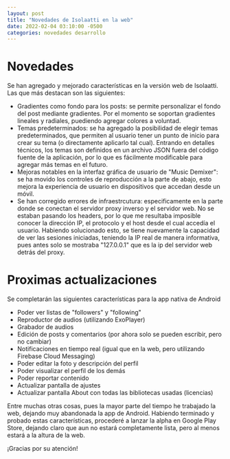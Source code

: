 ```yaml
---
layout: post
title: "Novedades de Isolaatti en la web"
date: 2022-02-04 03:10:00 -0500
categories: novedades desarrollo
---
```


# Novedades
Se han agregado y mejorado características en la versión web de Isolaatti.
Las que más destacan son las siguientes:

* Gradientes como fondo para los posts: se permite personalizar el fondo del post mediante gradientes. Por el momento se soportan gradientes lineales y radiales, puediendo agregar colores a voluntad.
* Temas predeterminados: se ha agregado la posibilidad de elegir temas predeterminados, que
permiten al usuario tener un punto de inicio para crear su tema (o directamente aplicarlo tal cual). Entrando en detalles técnicos, los temas son definidos en un archivo JSON fuera del código fuente de la aplicación,
por lo que es fácilmente modificable para agregar más temas en el futuro.
* Mejoras notables en la interfaz gráfica de usuario de "Music Demixer": se ha movido los controles de reproducción a la parte de abajo, esto mejora la experiencia de usuario en dispositivos que accedan desde
un móvil.
* Se han corregido errores de infraestrcutura: especificamente en la parte donde se conectan el servidor proxy inverso y el servidor web. No se estaban pasando los headers, por lo que me resultaba imposible conocer la dirección IP, el protocolo y el host desde el cual accedía el usuario. Habiendo solucionado esto, se tiene nuevamente la capacidad de ver las sesiones iniciadas, teniendo la IP real de manera informativa, pues antes solo se mostraba "127.0.0.1" que es la ip del servidor web detrás del proxy.

# Proximas actualizaciones
Se completarán las siguientes características para la app nativa de Android
* Poder ver listas de "followers" y "following"
* Reproductor de audios (utilizando ExoPlayer)
* Grabador de audios
* Edición de posts y comentarios (por ahora solo se pueden escribir, pero no cambiar)
* Notificaciones en tiempo real (igual que en la web, pero utilizando Firebase Cloud Messaging)
* Poder editar la foto y descripción del perfil
* Poder visualizar el perfil de los demás
* Poder reportar contenido
* Actualizar pantalla de ajustes
* Actualizar pantalla About con todas las bibliotecas usadas (licencias)


Entre muchas otras cosas, pues la mayor parte del tiempo he trabajado la web, dejando muy abandonada la app de Android. Habiendo terminado y probado estas características, procederé a lanzar la alpha en Google Play Store, dejando claro que aun no estará completamente lista, pero al menos estará a la altura de la web.

¡Gracias por su atención!
